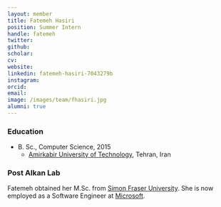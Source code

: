 ```yaml
---
layout: member
title: Fatemeh Hasiri
position: Summer Intern
handle: fatemeh
twitter:
github: 
scholar: 
cv: 
website: 
linkedin: fatemeh-hasiri-7043279b
instagram:
orcid: 
email: 
image: /images/team/fhasiri.jpg
alumni: true
---
```


### Education

- B. Sc., Computer Science, 2015  
  - [Amirkabir University of Technology](https://aut.ac.ir/), Tehran, Iran  


### Post Alkan Lab

Fatemeh obtained her M.Sc. from [Simon Fraser University](http://www.cs.sfu.ca). She is now employed as a Software Engineer at [Microsoft](http://www.microsoft.com).
